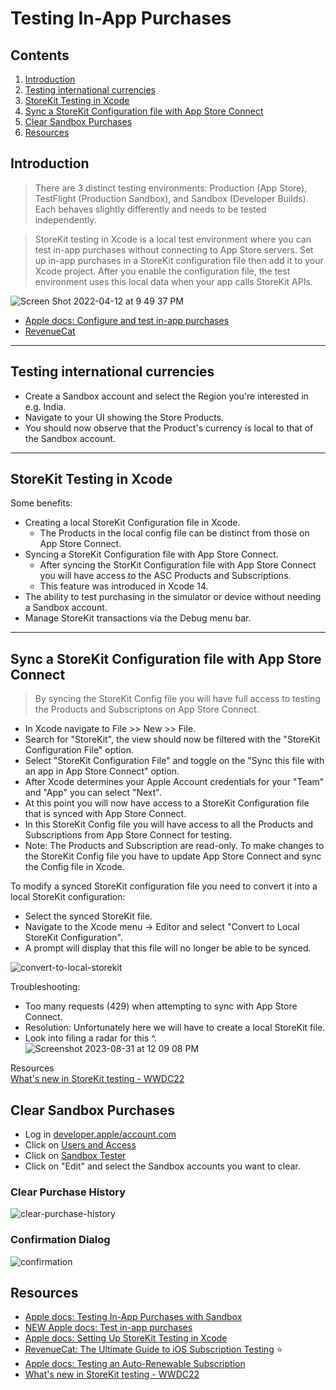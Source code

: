 # Testing In-App Purchases

## Contents 

1. [Introduction](#introduction)
2. [Testing international currencies](#testing-international-currencies)
3. [StoreKit Testing in Xcode](#storekit-testing-in-xcode)
4. [Sync a StoreKit Configuration file with App Store Connect](#sync-a-storekit-configuration-file-with-app-store-connect)
5. [Clear Sandbox Purchases](#clear-sandbox-purchases)
6. [Resources](#resources)

## Introduction

> There are 3 distinct testing environments: Production (App Store), TestFlight (Production Sandbox), and Sandbox (Developer Builds). Each behaves slightly differently and needs to be tested independently.

> StoreKit testing in Xcode is a local test environment where you can test in-app purchases without connecting to App Store servers. Set up in-app purchases in a StoreKit configuration file then add it to your Xcode project. After you enable the configuration file, the test environment uses this local data when your app calls StoreKit APIs.

![Screen Shot 2022-04-12 at 9 49 37 PM](https://user-images.githubusercontent.com/1819208/163083557-0662d0c6-9855-4399-ab4c-ca6e712f5a18.png)

* [Apple docs: Configure and test in-app purchases](https://help.apple.com/app-store-connect/#/dev7e89e149d)
* [RevenueCat](https://www.revenuecat.com/blog/engineering/the-ultimate-guide-to-subscription-testing-on-ios/)

***

## Testing international currencies 

* Create a Sandbox account and select the Region you're interested in e.g. India.
* Navigate to your UI showing the Store Products. 
* You should now observe that the Product's currency is local to that of the Sandbox account.

***

## StoreKit Testing in Xcode 

Some benefits: 
* Creating a local StoreKit Configuration file in Xcode.
  * The Products in the local config file can be distinct from those on App Store Connect.
* Syncing a StoreKit Configuration file with App Store Connect.
  * After syncing the StorKit Configuration file with App Store Connect you will have access to the ASC Products and Subscriptions.
  * This feature was introduced in Xcode 14. 
* The ability to test purchasing in the simulator or device without needing a Sandbox account.
* Manage StoreKit transactions via the Debug menu bar.

***

## Sync a StoreKit Configuration file with App Store Connect

> By syncing the StoreKit Config file you will have full access to testing the Products and Subscriptons on App Store Connect.

* In Xcode navigate to File >> New >> File. 
* Search for "StoreKit", the view should now be filtered with the "StoreKit Configuration File" option. 
* Select "StoreKit Configuration File" and toggle on the "Sync this file with an app in App Store Connect" option. 
* After Xcode determines your Apple Account credentials for your "Team" and "App" you can select "Next".
* At this point you will now have access to a StoreKit Configuration file that is synced with App Store Connect.
* In this StoreKit Config file you will have access to all the Products and Subscriptions from App Store Connect for testing. 
* Note: The Products and Subscription are read-only. To make changes to the StoreKit Config file you have to update App Store Connect and sync the Config file in Xcode.

To modify a synced StoreKit configuration file you need to convert it into a local StoreKit configuration: 
* Select the synced StoreKit file.
* Navigate to the Xcode menu -> Editor and select "Convert to Local StoreKit Configuration".
* A prompt will display that this file will no longer be able to be synced.

![convert-to-local-storekit](https://github.com/alexpaul/in-app-purchases/assets/1819208/b9c2f5c5-4de5-4f4b-aadf-e694995a93dc)

Troubleshooting:  
* Too many requests (429) when attempting to sync with App Store Connect.  
* Resolution: Unfortunately here we will have to create a local StoreKit file.  
* Look into filing a radar for this ^.   
![Screenshot 2023-08-31 at 12 09 08 PM](https://github.com/alexpaul/in-app-purchases/assets/1819208/edfe305e-8088-4a1b-87b2-6dad3af4d89a)

Resources  
[What's new in StoreKit testing - WWDC22](https://developer.apple.com/videos/play/wwdc2022/10039/)

## Clear Sandbox Purchases 

* Log in [developer.apple/account.com](https://developer.apple.com/account)
* Click on [Users and Access](https://appstoreconnect.apple.com/access/users)
* Click on [Sandbox Tester](https://appstoreconnect.apple.com/access/users/sandbox)
* Click on "Edit" and select the Sandbox accounts you want to clear.

### Clear Purchase History
![clear-purchase-history](https://github.com/alexpaul/in-app-purchases/assets/1819208/33b146c4-0c23-44f1-b886-ee9c8ce6bc9d)

### Confirmation Dialog
![confirmation](https://github.com/alexpaul/in-app-purchases/assets/1819208/3a278db9-7fe2-498b-bd49-eb5fc73a2f24)

## Resources

* [Apple docs: Testing In-App Purchases with Sandbox
](https://developer.apple.com/documentation/storekit/in-app_purchase/testing_in-app_purchases_with_sandbox)
* [NEW Apple docs: Test in-app purchases](https://developer.apple.com/help/app-store-connect/test-in-app-purchases-main/test-in-app-purchases)
* [Apple docs: Setting Up StoreKit Testing in Xcode](https://developer.apple.com/documentation/xcode/setting-up-storekit-testing-in-xcode)
* [RevenueCat: The Ultimate Guide to iOS Subscription Testing](https://www.revenuecat.com/blog/the-ultimate-guide-to-subscription-testing-on-ios#sandbox) ⭐️
* [Apple docs: Testing an Auto-Renewable Subscription](https://developer.apple.com/documentation/storekit/in-app_purchase/testing_in-app_purchases_with_sandbox/testing_an_auto-renewable_subscription)
* [What's new in StoreKit testing - WWDC22](https://developer.apple.com/videos/play/wwdc2022/10039/)

